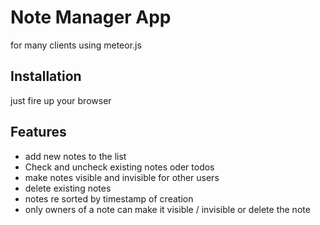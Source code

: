 # Note Manager App
for many clients using meteor.js

## Installation
just fire up your browser

## Features
-   add new notes to the list
-   Check and uncheck existing notes oder todos
-   make notes visible and invisible for other users
-   delete existing notes
-   notes re sorted by timestamp of creation
-   only owners of a note can make it visible / invisible or delete the note
